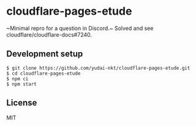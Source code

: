 # cloudflare-pages-etude

~Minimal repro for a question in Discord.~
Solved and see cloudflare/cloudflare-docs#7240.

## Development setup

```console
$ git clone https://github.com/yudai-nkt/cloudflare-pages-etude.git
$ cd cloudflare-pages-etude
$ npm ci
$ npm start
```

## License

MIT

